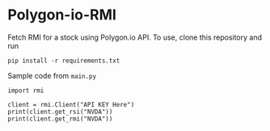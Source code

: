 # Polygon-io-RMI
Fetch RMI for a stock using Polygon.io API. To use, clone this repository and run 
```
pip install -r requirements.txt
```
Sample code from `main.py` 
```
import rmi

client = rmi.Client("API KEY Here")
print(client.get_rsi("NVDA"))
print(client.get_rmi("NVDA"))

```
